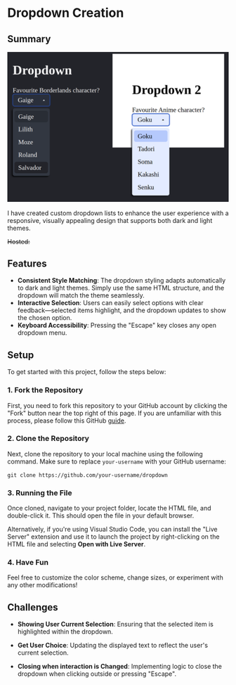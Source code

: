 # Dropdown Creation

## Summary

![Dropdown Creation](./demo.png)

I have created custom dropdown lists to enhance the user experience with a responsive, visually appealing design that supports both dark and light themes.

<del>Hosted:

## Features

- **Consistent Style Matching**: The dropdown styling adapts automatically to dark and light themes. Simply use the same HTML structure, and the dropdown will match the theme seamlessly.
 - **Interactive Selection**: Users can easily select options with clear feedback—selected items highlight, and the dropdown updates to show the chosen option.
 - **Keyboard Accessibility**: Pressing the "Escape" key closes any open dropdown menu.

## Setup

To get started with this project, follow the steps below:

### 1. Fork the Repository

First, you need to fork this repository to your GitHub account by clicking the "Fork" button near the top right of this page. If you are unfamiliar with this process, please follow this GitHub [guide](https://docs.github.com/en/pull-requests/collaborating-with-pull-requests/working-with-forks/fork-a-repo).

### 2. Clone the Repository

Next, clone the repository to your local machine using the following command. Make sure to replace `your-username` with your GitHub username:

```
git clone https://github.com/your-username/dropdown
```

### 3. Running the File

Once cloned, navigate to your project folder, locate the HTML file, and double-click it. This should open the file in your default browser.

Alternatively, if you're using Visual Studio Code, you can install the "Live Server" extension and use it to launch the project by right-clicking on the HTML file and selecting **Open with Live Server**.

### 4. Have Fun

Feel free to customize the color scheme, change sizes, or experiment with any other modifications!

## Challenges

- **Showing User Current Selection**: Ensuring that the selected item is highlighted within the dropdown.

- **Get User Choice**: Updating the displayed text to reflect the user's current selection.

- **Closing when interaction is Changed**: Implementing logic to close the dropdown when clicking outside or pressing "Escape".

